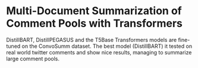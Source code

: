 # Multi-Document Summarization of Comment Pools with Transformers

DistillBART, DistillPEGASUS and the T5Base Transformers models are fine-tuned on the ConvoSumm dataset. The best model (DistillBART) it tested on real world twitter comments and show nice results, managing to summarize large comment pools.
